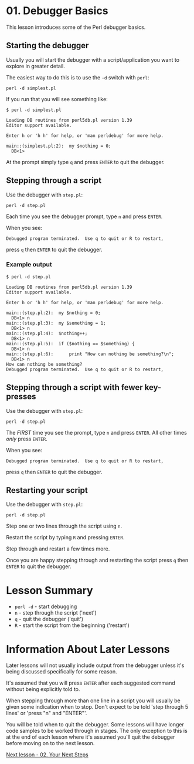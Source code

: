 # 01. Debugger Basics

This lesson introduces some of the Perl debugger basics.

## Starting the debugger

Usually you will start the debugger with a script/application you want to
explore in greater detail.

The easiest way to do this is to use the `-d` switch with `perl`:

    perl -d simplest.pl

If you run that you will see something like:

    $ perl -d simplest.pl
    
    Loading DB routines from perl5db.pl version 1.39
    Editor support available.
    
    Enter h or 'h h' for help, or 'man perldebug' for more help.
    
    main::(simplest.pl:2):  my $nothing = 0;
      DB<1> 

At the prompt simply type `q` and press `ENTER` to quit the debugger.

## Stepping through a script

Use the debugger with `step.pl`:

    perl -d step.pl

Each time you see the debugger prompt, type `n` and press `ENTER`.

When you see:

    Debugged program terminated.  Use q to quit or R to restart,

press `q` then `ENTER` to quit the debugger.

### Example output

    $ perl -d step.pl
    
    Loading DB routines from perl5db.pl version 1.39
    Editor support available.
    
    Enter h or 'h h' for help, or 'man perldebug' for more help.
    
    main::(step.pl:2):  my $nothing = 0;
      DB<1> n
    main::(step.pl:3):  my $something = 1;
      DB<1> n
    main::(step.pl:4):  $nothing++;
      DB<1> n
    main::(step.pl:5):  if ($nothing == $something) {
      DB<1> n
    main::(step.pl:6):      print "How can nothing be something?\n";
      DB<1> n
    How can nothing be something?
    Debugged program terminated.  Use q to quit or R to restart,

## Stepping through a script with fewer key-presses

Use the debugger with `step.pl`:

    perl -d step.pl

The *FIRST* time you see the prompt, type `n` and press `ENTER`.
All other times *only* press `ENTER`.

When you see:

    Debugged program terminated.  Use q to quit or R to restart,

press `q` then `ENTER` to quit the debugger.

## Restarting your script

Use the debugger with `step.pl`:

    perl -d step.pl

Step one or two lines through the script using `n`.

Restart the script by typing `R` and pressing `ENTER`.

Step through and restart a few times more.

Once you are happy stepping through and restarting the script
press `q` then `ENTER` to quit the debugger.

# Lesson Summary

* `perl -d` - start debugging
* `n` - step through the script ('next')
* `q` - quit the debugger ('quit')
* `R` - start the script from the beginning ('restart')

# Information About Later Lessons

Later lessons will not usually include output from the debugger unless it's
being discussed specifically for some reason.

It's assumed that you will press `ENTER` after each suggested command without
being explicitly told to.

When stepping through more than one line in a script you will usually be given
some indication when to stop. Don't expect to be told 'step through 5 lines'
or 'press "n" and "ENTER"'.

You will be told when to quit the debugger. Some lessons will have longer code
samples to be worked through in stages.
The only exception to this is at the end of each lesson where it's assumed
you'll quit the debugger before moving on to the next lesson.

[Next lesson - 02. Your Next Steps](https://github.com/NET-A-PORTER/perl-debugger-tutorial/blob/master/02.next_steps/README.md)
